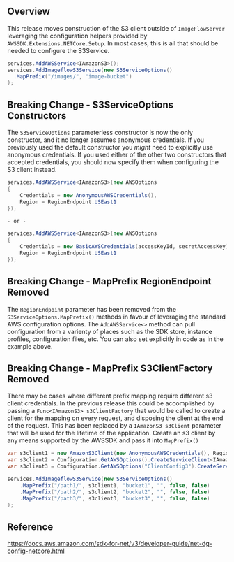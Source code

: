 
## Overview
This release moves construction of the S3 client outside of `ImageFlowServer` leveraging the configuration helpers provided by `AWSSDK.Extensions.NETCore.Setup`.  In most cases, this is all that should be needed to configure the S3Service.

```c#
services.AddAWSService<IAmazonS3>();
services.AddImageflowS3Service(new S3ServiceOptions()
  .MapPrefix("/images/", "image-bucket")
);
```

## Breaking Change - S3ServiceOptions Constructors

The `S3ServiceOptions` parameterless constructor is now the only constructor, and it no longer assumes anonymous credentials.  If you previously used the default constructor you *might* need to explicitly use anonymous credentials.  If you used either of the other two constructors that accepted credentials, you should now specify them when configuring the S3 client instead.
```c#
services.AddAWSService<IAmazonS3>(new AWSOptions 
{
    Credentials = new AnonymousAWSCredentials(),
    Region = RegionEndpoint.USEast1
});

- or -

services.AddAWSService<IAmazonS3>(new AWSOptions 
{
    Credentials = new BasicAWSCredentials(accessKeyId, secretAccessKey),
    Region = RegionEndpoint.USEast1
});

```

## Breaking Change - MapPrefix RegionEndpoint Removed

The `RegionEndpoint` parameter has been removed from the `S3ServiceOptions.MapPrefix()` methods in favour of leveraging the standard AWS configuration options.  The `AddAWSService<>` method can pull configuration from a varienty of places such as the SDK store, instance profiles, configuration files, etc.  You can also set explicitly in code as in the example above.


## Breaking Change - MapPrefix S3ClientFactory Removed
There may be cases where different prefix mapping require different s3 client credentials.  In the previous release this could be accomplished by passing a `Func<IAmazonS3> s3ClientFactory` that would be called to create a client for the mapping on every request, and disposing the client at the end of the request.  This has been replaced by a `IAmazonS3 s3Client` parameter that will be used for the lifetime of the application.  Create an s3 client by any means supported by the AWSSDK and pass it into `MapPrefix()` 
```c#
var s3client1 = new AmazonS3Client(new AnonymousAWSCredentials(), RegionEndpoint.USEast1);
var s3client2 = Configuration.GetAWSOptions().CreateServiceClient<IAmazonS3>();
var s3client3 = Configuration.GetAWSOptions("ClientConfig3").CreateServiceClient<IAmazonS3>();

services.AddImageflowS3Service(new S3ServiceOptions()
    .MapPrefix("/path1/", s3client1, "bucket1", "", false, false)
    .MapPrefix("/path2/", s3client2, "bucket2", "", false, false)
    .MapPrefix("/path3/", s3client3, "bucket3", "", false, false)
);
```

## Reference
https://docs.aws.amazon.com/sdk-for-net/v3/developer-guide/net-dg-config-netcore.html